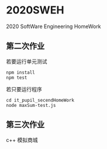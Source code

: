 # 2020SWEH

2020 SoftWare Engineering HomeWork

## 第二次作业

若要运行单元测试

```shell
npm install
npm test
```

若只要运行程序

```shell
cd it_pupil_secendHomeWork
node maxSum-test.js
```

## 第三次作业

c++ 模拟商城
